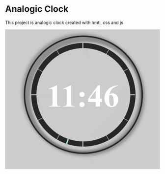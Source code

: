 # Analogic Clock
This project is analogic clock created with hmtl, css and js

<img src="analogic-clock.gif" alt="Analogic Clock Image" />
